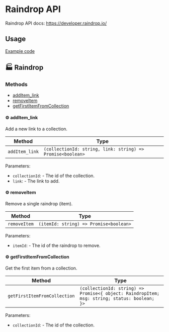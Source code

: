 # Raindrop API

Raindrop API docs: https://developer.raindrop.io/

## Usage

[Example code](./src/example/example.ts)

<!-- TSDOC_START -->

## :factory: Raindrop

### Methods

- [addItem_link](#gear-additem_link)
- [removeItem](#gear-removeitem)
- [getFirstItemFromCollection](#gear-getfirstitemfromcollection)

#### :gear: addItem_link

Add a new link to a collection.

| Method | Type |
| ---------- | ---------- |
| `addItem_link` | `(collectionId: string, link: string) => Promise<boolean>` |

Parameters:

* `collectionId`: - The id of the collection.
* `link`: - The link to add.


#### :gear: removeItem

Remove a single raindrop (item).

| Method | Type |
| ---------- | ---------- |
| `removeItem` | `(itemId: string) => Promise<boolean>` |

Parameters:

* `itemId`: - The id of the raindrop to remove.


#### :gear: getFirstItemFromCollection

Get the first item from a collection.

| Method | Type |
| ---------- | ---------- |
| `getFirstItemFromCollection` | `(collectionId: string) => Promise<{ object: RaindropItem; msg: string; status: boolean; }>` |

Parameters:

* `collectionId`: - The id of the collection.



<!-- TSDOC_END -->
